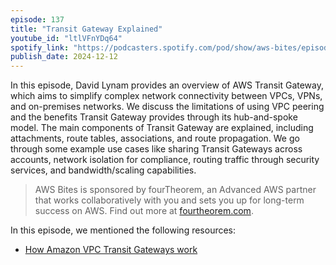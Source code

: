 ```yaml
---
episode: 137
title: "Transit Gateway Explained"
youtube_id: "ltlVFnYDq64"
spotify_link: "https://podcasters.spotify.com/pod/show/aws-bites/episodes/137--Transit-gateway-expplained-e2s908c"
publish_date: 2024-12-12
---
```


In this episode, David Lynam provides an overview of AWS Transit Gateway, which aims to simplify complex network connectivity between VPCs, VPNs, and on-premises networks. We discuss the limitations of using VPC peering and the benefits Transit Gateway provides through its hub-and-spoke model. The main components of Transit Gateway are explained, including attachments, route tables, associations, and route propagation. We go through some example use cases like sharing Transit Gateways across accounts, network isolation for compliance, routing traffic through security services, and bandwidth/scaling capabilities.

> AWS Bites is sponsored by fourTheorem, an Advanced AWS partner that works
> collaboratively with you and sets you up for long-term success on AWS. Find
> out more at [fourtheorem.com](https://fourtheorem.com).

In this episode, we mentioned the following resources:

- [How Amazon VPC Transit Gateways work](https://docs.aws.amazon.com/vpc/latest/tgw/how-transit-gateways-work.html#TGW_Scenarios)